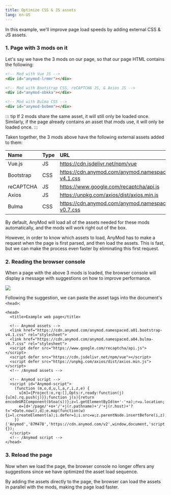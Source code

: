 ```yaml
---
title: Optimize CSS & JS assets
lang: en-US
---
```


In this example, we'll improve page load speeds by adding external CSS & JS assets.

### 1. Page with 3 mods on it

Let's say we have the 3 mods on our page, so that our page HTML contains the following:

```html
<!-- Mod with Vue JS -->
<div id="anymod-lrmmr"></div>

<!-- Mod with Bootstrap CSS, reCAPTCHA JS, & Axios JS -->
<div id="anymod-obkka"></div>

<!-- Mod with Bulma CSS -->
<div id="anymod-bobmm"></div>
```

::: tip
If 2 mods share the same asset, it will still only be loaded once. Similarly, if the page already contains an asset that mods use, it will only be loaded once.
:::

Taken together, the 3 mods above have the following external assets added to them:

| Name | Type | URL |
|:---- |:---- |:--- |
| Vue.js | JS | https://cdn.jsdelivr.net/npm/vue |
| Bootstrap | CSS | https://cdn.anymod.com/anymod.namespaced.a01.bootstrap-v4.1.css |
| reCAPTCHA | JS | https://www.google.com/recaptcha/api.js |
| Axios | JS | https://unpkg.com/axios/dist/axios.min.js |
| Bulma | CSS | https://cdn.anymod.com/anymod.namespaced.a04.bulma-v0.7.css |

By default, AnyMod will load all of the assets needed for these mods automatically, and the mods will work right out of the box.

However, in order to know which assets to load, AnyMod has to make a request when the page is first parsed, and then load the assets.  This is fast, but we can make the process even faster by eliminating this first request.

### 2. Reading the browser console

When a page with the above 3 mods is loaded, the browser console will display a message with suggestions on how to improve performance.

<img src="https://res.cloudinary.com/component/image/upload/v1537308861/optimize-01_eiuyj1.png">

Following the suggestion, we can paste the asset tags into the document's `<head>`:

```html{4-10}
<head>
  <title>Example web page</title>

  <!-- Anymod assets -->
  <link href="https://cdn.anymod.com/anymod.namespaced.a01.bootstrap-v4.1.css" rel="stylesheet">
  <link href="https://cdn.anymod.com/anymod.namespaced.a04.bulma-v0.7.css" rel="stylesheet">
  <script defer src="https://www.google.com/recaptcha/api.js"></script>
  <script defer src="https://cdn.jsdelivr.net/npm/vue"></script>
  <script defer src="https://unpkg.com/axios/dist/axios.min.js"></script>
  <!-- /Anymod assets -->

  <!-- Anymod script -->
  <script id="Anymod-script">
    (function (m,o,d,u,l,a,r,i,z,e) {
      u[m]={Project:o,rq:[],Opts:r,ready:function(j){u[m].rq.push(j)}};function j(s){return encodeURIComponent(btoa(s))};z=l.getElementById(m+'-'+a);r=u.location;
      e=[d+'/page/'+o+'/'+j(r.pathname)+'/'+j(r.host)+'?t='+Date.now(),d];e.map(function(w){i=l.createElement(a);i.defer=1;i.src=w;z.parentNode.insertBefore(i,z);});
    })('Anymod','87M478','https://cdn.anymod.com/v2',window,document,'script',{});
  </script>
  <!-- /Anymod script -->
</head>
```

### 3. Reload the page

Now when we load the page, the browser console no longer offers any suggestions since we have optimized the asset load sequence. 

By adding the assets directly to the page, the browser can load the assets in parallel with the mods, making the page load faster.

